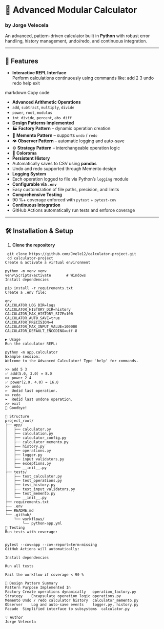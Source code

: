 # 🧮 Advanced Modular Calculator  
### by Jorge Velecela  

An advanced, pattern-driven calculator built in **Python** with robust error handling, history management, undo/redo, and continuous integration.  

---

## 🚀 Features

- **Interactive REPL Interface**  
  Perform calculations continuously using commands like:
add 2 3
undo
redo
help
exit

markdown
Copy code
- **Advanced Arithmetic Operations**
- `add`, `subtract`, `multiply`, `divide`
- `power`, `root`, `modulus`
- `int_divide`, `percent`, `abs_diff`
- **Design Patterns Implemented**
- 🏭 **Factory Pattern** – dynamic operation creation  
- 🔁 **Memento Pattern** – supports `undo` / `redo`  
- 👁️ **Observer Pattern** – automatic logging and auto-save  
- ⚙️ **Strategy Pattern** – interchangeable operation logic
- 🌈 **Coloroma**
- **Persistent History**
- Automatically saves to CSV using **pandas**  
- Undo and redo supported through Memento design
- **Logging System**
- Each operation logged to file via Python’s `logging` module
- **Configurable via `.env`**
- Easy customization of file paths, precision, and limits
- **Comprehensive Testing**
- 90 %+ coverage enforced with `pytest` + `pytest-cov`
- **Continuous Integration**
- GitHub Actions automatically run tests and enforce coverage

---

## 🛠️ Installation & Setup

1. **Clone the repository**
```
 git clone https://github.com/Jvele12/calculator-project.git
 cd calculator-project
Create & activate a virtual environment

python -m venv venv
venv\Scripts\activate       # Windows
Install dependencies

pip install -r requirements.txt
Create a .env file:

env
CALCULATOR_LOG_DIR=logs
CALCULATOR_HISTORY_DIR=history
CALCULATOR_MAX_HISTORY_SIZE=100
CALCULATOR_AUTO_SAVE=true
CALCULATOR_PRECISION=4
CALCULATOR_MAX_INPUT_VALUE=100000
CALCULATOR_DEFAULT_ENCODING=utf-8

▶️ Usage
Run the calculator REPL:

python -m app.calculator
Example session:
Welcome to the Advanced Calculator! Type 'help' for commands.

>> add 5 3
✅ add(5.0, 3.0) = 8.0
>> power 2 4
✅ power(2.0, 4.0) = 16.0
>> undo
↩️  Undid last operation.
>> redo
↪️  Redid last undone operation.
>> exit
👋 Goodbye!

🧩 Structure
project_root/
├── app/
│   ├── calculator.py
│   ├── calculation.py
│   ├── calculator_config.py
│   ├── calculator_memento.py
│   ├── history.py
│   ├── operations.py
│   ├── logger.py
│   ├── input_validators.py
│   ├── exceptions.py
│   └── __init__.py
├── tests/
│   ├── test_calculator.py
│   ├── test_operations.py
│   ├── test_history.py
│   ├── test_input_validators.py
│   ├── test_memento.py
│   └── __init__.py
├── requirements.txt
├── .env
├── README.md
└── .github/
    └── workflows/
        └── python-app.yml
🧪 Testing
Run tests with coverage:


pytest --cov=app --cov-report=term-missing
GitHub Actions will automatically:

Install dependencies

Run all tests

Fail the workflow if coverage < 90 %

🧠 Design Pattern Summary
Pattern	Purpose	Implemented In
Factory	Create operations dynamically	operation_factory.py
Strategy	Encapsulate operation logic	operations.py
Memento	Undo / redo calculator history	calculator_memento.py
Observer	Log and auto-save events	logger.py, history.py
Facade	Simplified interface to subsystems	calculator.py

💡 Author
Jorge Velecela

